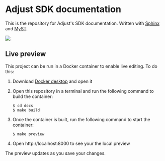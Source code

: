 # Adjust SDK documentation

This is the repository for Adjust's SDK documentation. Written with [Sphinx](https://www.sphinx-doc.org) and [MyST](https://myst-parser.readthedocs.io).

![](screenshot.jpg)

## Live preview

This project can be run in a Docker container to enable live editing. To do this:

1. Download [Docker desktop](https://www.docker.com/products/docker-desktop/) and open it
2. Open this repository in a terminal and run the following command to build the container:

   ```console
   $ cd docs
   $ make build
   ```

3. Once the container is built, run the following command to start the container:

   ```console
   $ make preview
   ```

4. Open http://localhost:8000 to see your the local preview

The preview updates as you save your changes.
